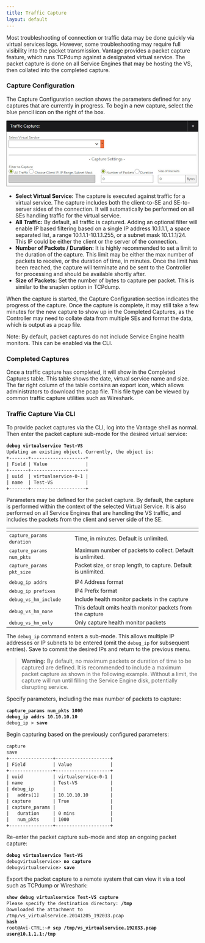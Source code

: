 ```yaml
---
title: Traffic Capture
layout: default
---
```

Most troubleshooting of connection or traffic data may be done quickly via virtual services logs. However, some troubleshooting may require full visibility into the packet transmission. Vantage provides a packet capture feature, which runs TCPdump against a designated virtual service. The packet capture is done on all Service Engines that may be hosting the VS, then collated into the completed capture.

### Capture Configuration

The Capture Configuration section shows the parameters defined for any captures that are currently in progress. To begin a new capture, select the blue pencil icon on the right of the box.

<img src="img/ops_traffic_capture.jpg" alt="">

* **Select Virtual Service:** The capture is executed against traffic for a virtual service. The capture includes both the client-to-SE and SE-to-server sides of the connection. It will automatically be performed on all SEs handling traffic for the virtual service. 
* **All Traffic:** By default, all traffic is captured. Adding an optional filter will enable IP based filtering based on a single IP address 10.1.1.1, a space separated list, a range 10.1.1.1-10.1.1.255, or a subnet mask 10.1.1.1/24. This IP could be either the client or the server of the connection. 
* **Number of Packets / Duration:** It is highly recommended to set a limit to the duration of the capture. This limit may be either the max number of packets to receive, or the duration of time, in minutes. Once the limit has been reached, the capture will terminate and be sent to the Controller for processing and should be available shortly after. 
* **Size of Packets:** Set the number of bytes to capture per packet. This is similar to the snaplen option in TCPdump.  

When the capture is started, the Capture Configuration section indicates the progress of the capture. Once the capture is complete, it may still take a few minutes for the new capture to show up in the Completed Captures, as the Controller may need to collate data from multiple SEs and format the data, which is output as a pcap file.

Note: By default, packet captures do not include Service Engine health monitors. This can be enabled via the CLI.

### Completed Captures

Once a traffic capture has completed, it will show in the Completed Captures table. This table shows the date, virtual service name and size. The far right column of the table contains an export icon, which allows administrators to download the pcap file. This file type can be viewed by common traffic capture utilities such as Wireshark.

### Traffic Capture Via CLI

To provide packet captures via the CLI, log into the Vantage shell as normal. Then enter the packet capture sub-mode for the desired virtual service:

<pre class="command-line language-bash" data-prompt=": >" data-output="2-8"><code><strong>debug virtualservice Test-VS</strong>
Updating an existing object. Currently, the object is:
+-------+--------------------+
| Field | Value              |
+-------+--------------------+
| uuid  | virtualservice-0-1 |
| name  | Test-VS            |
+-------+--------------------+</code></pre> 

Parameters may be defined for the packet capture. By default, the capture is performed within the context of the selected Virtual Service. It is also performed on all Service Engines that are handling the VS traffic, and includes the packets from the client and server side of the SE.

<table class="table table-hover"> 
 <thead> 
  <tr> 
   <th> </th> 
   <th> </th> 
  </tr> 
 </thead> 
 <tbody> 
  <tr> 
   <td> <code>capture_params duration</code> </td> 
   <td> Time, in minutes. Default is unlimited. </td> 
  </tr> 
  <tr> 
   <td> <code>capture_params num_pkts</code> </td> 
   <td> Maximum number of packets to collect. Default is unlimited. </td> 
  </tr> 
  <tr> 
   <td> <code>capture_params pkt_size</code> </td> 
   <td> Packet size, or snap length, to capture. Default is unlimited. </td> 
  </tr> 
  <tr> 
   <td> </td> 
   <td> </td> 
  </tr> 
  <tr> 
   <td> <code>debug_ip addrs</code> </td> 
   <td> IP4 Address format 
    <x.x.x.x> 
    </x.x.x.x></td> 
  </tr> 
  <tr> 
   <td> <code>debug_ip prefixes</code> </td> 
   <td> IP4 Prefix format 
    <x.x.x.x> 
    </x.x.x.x></td> 
  </tr> 
  <tr> 
   <td> <code>debug_vs_hm_include</code> </td> 
   <td> Include health monitor packets in the capture </td> 
  </tr> 
  <tr> 
   <td> <code>debug_vs_hm_none</code> </td> 
   <td> This default omits health monitor packets from the capture </td> 
  </tr> 
  <tr> 
   <td> <code>debug_vs_hm_only</code> </td> 
   <td> Only capture health monitor packets </td> 
  </tr> 
 </tbody> 
</table> 

The <code>debug_ip</code> command enters a sub-mode. This allows multiple IP addresses or IP subnets to be entered (omit the <code>debug_ip</code> for subsequent entries). Save to commit the desired IPs and return to the previous menu.

> <strong>Warning:</strong> By default, no maximum packets or duration of time to be captured are defined. It is recommended to include a maximum packet capture as shown in the following example. Without a limit, the capture will run until filling the Service Engine disk, potentially disrupting service. 

Specify parameters, including the max number of packets to capture:

<pre class="command-line language-bash" data-prompt=": debugvirtualservice>"><code><strong>capture_params num_pkts 1000</strong>
<strong>debug_ip addrs 10.10.10.10</strong>
debug_ip &gt; <strong>save</strong></code></pre> 

Begin capturing based on the previously configured parameters:

<pre class="command-line language-bash" data-prompt=": debugvirtualservice>" data-output="3-14"><code>capture
save
+----------------+--------------------+
| Field          | Value              |
+----------------+--------------------+
| uuid           | virtualservice-0-1 |
| name           | Test-VS            |
| debug_ip       |                    |
|   addrs[1]     | 10.10.10.10        |
| capture        | True               |
| capture_params |                    |
|   duration     | 0 mins             |
|   num_pkts     | 1000               |
+----------------+--------------------+</code></pre> 

Re-enter the packet capture sub-mode and stop an ongoing packet capture:

<pre class="command-line language-bash" data-prompt=": >"><code><strong>debug virtualservice Test-VS</strong>
debugvirtualservice&gt; <strong>no capture</strong>
debugvirtualservice&gt; <strong>save</strong></code></pre> 

Export the packet capture to a remote system that can view it via a tool such as TCPdump or Wireshark:

<pre class="command-line language-bash" data-prompt=": >" data-output="2-3"><code><strong>show debug virtualservice Test-VS capture</strong>
Please specify the destination directory: <strong>/tmp</strong>
Downloaded the attachment to /tmp/vs_virtualservice.20141205_192033.pcap
<strong>bash</strong>
root@Avi-CTRL:~# <strong>scp /tmp/vs_virtualservice.192033.pcap user@10.1.1.1:/tmp</strong></code></pre>  